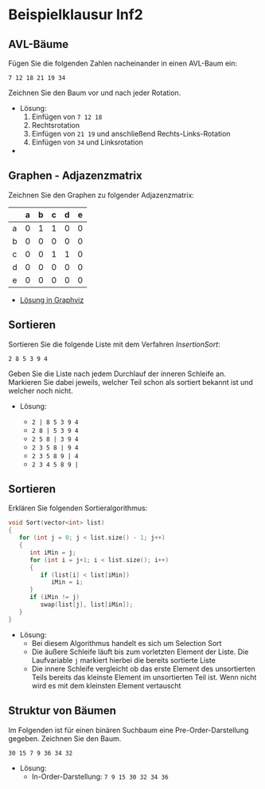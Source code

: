# Beispielklausur Inf2

## AVL-Bäume

Fügen Sie die folgenden Zahlen nacheinander in einen AVL-Baum ein:

` 7 12 18 21 19 34 `

Zeichnen Sie den Baum vor und nach jeder Rotation.
- Lösung:
  1. Einfügen von ` 7 12 18 `
  2. Rechtsrotation
  3. Einfügen von ` 21 19 ` und anschließend Rechts-Links-Rotation
  4. Einfügen von ` 34 ` und Linksrotation
-




## Graphen - Adjazenzmatrix

Zeichnen Sie den Graphen zu folgender Adjazenzmatrix:

|     |a    |   b | c | d  |  e |
| --- | --- | --- |---| ---| ---|
|a    |0|1|1|0|0|
|b    |0|0|0|0|0|
|c    |0|0|1|1|0|
|d    |0|0|0|0|0|
|e    |0|0|0|0|0|


- [Lösung in Graphviz](https://dreampuf.github.io/GraphvizOnline/#digraph%20G%20%7B%0A%20%20%20%20a%20-%3E%20b%20%0A%20%20%20%20a%20-%3E%20c%0A%20%20%20%20c%20-%3E%20d%0A%20%20%20%20c%20-%3E%20e%0A%7D)


## Sortieren

Sortieren Sie die folgende Liste mit dem Verfahren *InsertionSort*:

` 2 8 5 3 9 4 `

Geben Sie die Liste nach jedem Durchlauf der inneren Schleife an.
Markieren Sie dabei jeweils, welcher Teil schon als sortiert bekannt ist und welcher noch nicht.


- Lösung:

  * ` 2 | 8 5 3 9 4 `
  * ` 2 8 | 5 3 9 4 `
  * ` 2 5 8 | 3 9 4 `
  * ` 2 3 5 8 | 9 4 `
  * ` 2 3 5 8 9 | 4 `
  * ` 2 3 4 5 8 9 | `


## Sortieren

Erklären Sie folgenden Sortieralgorithmus:
```cpp
void Sort(vector<int> list)
{
   for (int j = 0; j < list.size() - 1; j++)
   {
      int iMin = j;
      for (int i = j+1; i < list.size(); i++)
      {
         if (list[i] < list[iMin])
            iMin = i;
      }
      if (iMin != j)
         swap(list[j], list[iMin]);
   }
}
```

- Lösung:
  - Bei diesem Algorithmus handelt es sich um Selection Sort
  - Die äußere Schleife läuft bis zum vorletzten Element der Liste. Die Laufvariable `j` markiert hierbei die bereits sortierte Liste
  - Die innere Schleife vergleicht ob das erste Element des unsortierten Teils bereits das kleinste Element im unsortierten Teil ist. Wenn nicht wird es mit dem kleinsten Element vertauscht


## Struktur von Bäumen

Im Folgenden ist für einen binären Suchbaum eine Pre-Order-Darstellung gegeben. Zeichnen Sie den Baum.

` 30 15 7 9 36 34 32 `

- Lösung:
  - In-Order-Darstellung: ` 7 9 15 30 32 34 36 `

